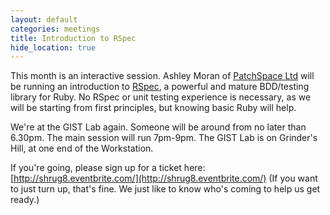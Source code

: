 ```yaml
---
layout: default
categories: meetings
title: Introduction to RSpec
hide_location: true
---
```


This month is an interactive session. Ashley Moran of [PatchSpace Ltd](http://www.patchspace.co.uk/) will be running an introduction to [RSpec](http://rspec.info/), a powerful and mature BDD/testing library for Ruby. No RSpec or unit testing experience is necessary, as we will be starting from first principles, but knowing basic Ruby will help.

We're at the GIST Lab again. Someone will be around from no later than 6.30pm. The main session will run 7pm-9pm. The GIST Lab is on Grinder's Hill, at one end of the Workstation.

If you're going, please sign up for a ticket here: [http://shrug8.eventbrite.com/](http://shrug8.eventbrite.com/) (If you want to just turn up, that's fine. We just like to know who's coming to help us get ready.)
